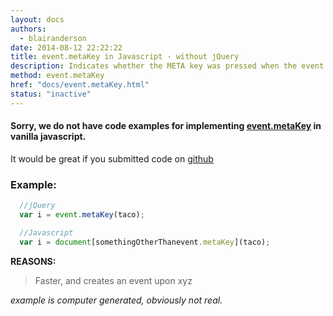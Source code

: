 ```yaml
---
layout: docs
authors:
  - blairanderson
date: 2014-08-12 22:22:22
title: event.metaKey in Javascript - without jQuery
description: Indicates whether the META key was pressed when the event fired.
method: event.metaKey
href: "docs/event.metaKey.html"
status: "inactive"
---
```


#### Sorry, we do not have code examples for implementing [event.metaKey](http://api.jquery.com/event.metaKey/) in vanilla javascript.

It would be great if you submitted code on [github](https://github.com/blairanderson/without-jquery/blob/master/docs/event.metaKey.md)

### Example:

```javascript
  //jQuery
  var i = event.metaKey(taco);

  //Javascript
  var i = document[somethingOtherThanevent.metaKey](taco);

```

**REASONS:**
> Faster, and creates an event upon xyz

*example is computer generated, obviously not real.*
